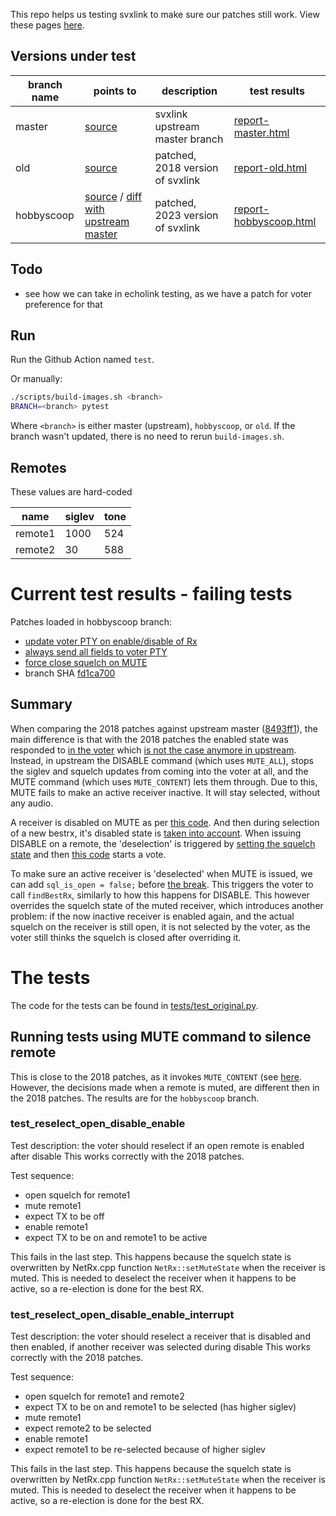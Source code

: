 This repo helps us testing svxlink to make sure our patches still work.
View these pages  [here](https://hobbyscoop.github.io/svxlink-testing/).

## Versions under test

| branch name | points to                                                                                                                                                                       | description                                                                                                   | test results                             |
|-------------|---------------------------------------------------------------------------------------------------------------------------------------------------------------------------------|---------------------------------------------------------------------------------------------------------------|------------------------------------------|
| master      | [source](https://github.com/sm0svx/svxlink)                                                                                                                                     | svxlink upstream master branch                                                                                | [report-master.html](https://hobbyscoop.github.io/svxlink-testing/report-master.html) |
| old         | [source](https://github.com/hsmade/hobbyscoop)                                                                                                                                  | patched, 2018 version of svxlink                                                                              | [report-old.html](https://hobbyscoop.github.io/svxlink-testing/report-old.html)       |
| hobbyscoop  | [source](https://github.com/hobbyscoop/svxlink/tree/hobbyscoop) / [diff with upstream master](https://github.com/sm0svx/svxlink/compare/master...hobbyscoop:svxlink:hobbyscoop) | patched, 2023 version of svxlink | [report-hobbyscoop.html](https://hobbyscoop.github.io/svxlink-testing/report-hobbyscoop.html)       |

## Todo
* see how we can take in echolink testing, as we have a patch for voter preference for that

## Run
Run the Github Action named `test`.

Or manually:
```bash
./scripts/build-images.sh <branch>
BRANCH=<branch> pytest
```
Where `<branch>` is either master (upstream), `hobbyscoop`, or `old`.
If the branch wasn't updated, there is no need to rerun `build-images.sh`.

## Remotes
These values are hard-coded

| name    | siglev | tone |
|---------|--------|------|
| remote1 | 1000   | 524  |
| remote2 | 30     | 588  |

# Current test results - failing tests
Patches loaded in hobbyscoop branch:
 * [update voter PTY on enable/disable of Rx](https://github.com/sm0svx/svxlink/commit/624f77f16c9ffa9069bbe0efd869a7dc6db2dab8)
 * [always send all fields to voter PTY](https://github.com/sm0svx/svxlink/commit/fd1ca7004e7b8824eaad2e079003227b0bb07e48)
 * [force close squelch on MUTE](https://github.com/sm0svx/svxlink/commit/2f8a0dbe2e92359eaa53feeb2f0fc855a988ad10)
 * branch SHA [fd1ca700](https://github.com/hobbyscoop/svxlink/commit/fd1ca7004e7b8824eaad2e079003227b0bb07e48)

## Summary
When comparing the 2018 patches against upstream master ([8493ff1](https://github.com/sm0svx/svxlink/commit/8493ff1c66236e1d058306a7105f7303e3285d90)),
the main difference is that with the 2018 patches the enabled state was responded to [in the voter](https://github.com/hsmade/svxlink/blob/master/src/svxlink/trx/Voter.cpp#L809) 
which [is not the case anymore in upstream](https://github.com/sm0svx/svxlink/blob/8493ff1c66236e1d058306a7105f7303e3285d90/src/svxlink/trx/Voter.cpp#L818).
Instead, in upstream the DISABLE command (which uses `MUTE_ALL`), stops the siglev and squelch updates from coming into the voter at all,
and the MUTE command (which uses `MUTE_CONTENT`) lets them through. 
Due to this, MUTE fails to make an active receiver inactive. It will stay selected, without any audio.

A receiver is disabled on MUTE as per [this code](https://github.com/sm0svx/svxlink/blob/master/src/svxlink/trx/Voter.cpp#L1392C5-L1392C17).
And then during selection of a new bestrx, it's disabled state is [taken into account](https://github.com/sm0svx/svxlink/blob/master/src/svxlink/trx/Voter.cpp#L751).
When issuing DISABLE on a remote, the 'deselection' is triggered by [setting the squelch state](https://github.com/sm0svx/svxlink/blob/master/src/svxlink/trx/NetRx.cpp#L256-L262)
and then [this code](https://github.com/sm0svx/svxlink/blob/master/src/svxlink/trx/Voter.cpp#L829) starts a vote.

To make sure an active receiver is 'deselected' when MUTE is issued, we can add `sql_is_open = false;` before [the break](https://github.com/sm0svx/svxlink/blob/8493ff1c66236e1d058306a7105f7303e3285d90/src/svxlink/trx/NetRx.cpp#L253).
This triggers the voter to call `findBestRx`, similarly to how this happens for DISABLE.
This however overrides the squelch state of the muted receiver, which introduces another problem:
if the now inactive receiver is enabled again, and the actual squelch on the receiver is still open, 
it is not selected by the voter, as the voter still thinks the squelch is closed after overriding it.

# The tests
The code for the tests can be found in [tests/test_original.py](tests/test_original.py).

## Running tests using MUTE command to silence remote
This is close to the 2018 patches, as it invokes `MUTE_CONTENT` (see [here]([here](https://github.com/hsmade/svxlink/blame/master/src/svxlink/trx/Voter.cpp#L192)).
However, the decisions made when a remote is muted, are different then in the 2018 patches.
The results are for the `hobbyscoop` branch.

### test_reselect_open_disable_enable
Test description: the voter should reselect if an open remote is enabled after disable
This works correctly with the 2018 patches.

Test sequence:
* open squelch for remote1
* mute remote1
* expect TX to be off
* enable remote1
* expect TX to be on and remote1 to be active

This fails in the last step. This happens because the squelch state is overwritten by NetRx.cpp function `NetRx::setMuteState`
when the receiver is muted. This is needed to deselect the receiver when it happens to be active, so a re-election is done
for the best RX.

### test_reselect_open_disable_enable_interrupt
Test description: the voter should reselect a receiver that is disabled and then enabled, if another receiver was selected during disable
This works correctly with the 2018 patches.

Test sequence:
* open squelch for remote1 and remote2
* expect TX to be on and remote1 to be selected (has higher siglev)
* mute remote1
* expect remote2 to be selected
* enable remote1
* expect remote1 to be re-selected because of higher siglev

This fails in the last step. This happens because the squelch state is overwritten by NetRx.cpp function `NetRx::setMuteState`
when the receiver is muted. This is needed to deselect the receiver when it happens to be active, so a re-election is done
for the best RX.

